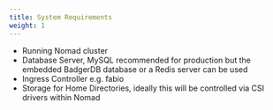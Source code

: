 ```yaml
---
title: System Requirements
weight: 1
---
```


- Running Nomad cluster
- Database Server, MySQL recommended for production but the embedded BadgerDB database or a Redis server can be used
- Ingress Controller e.g. fabio
- Storage for Home Directories, ideally this will be controlled via CSI drivers within Nomad
